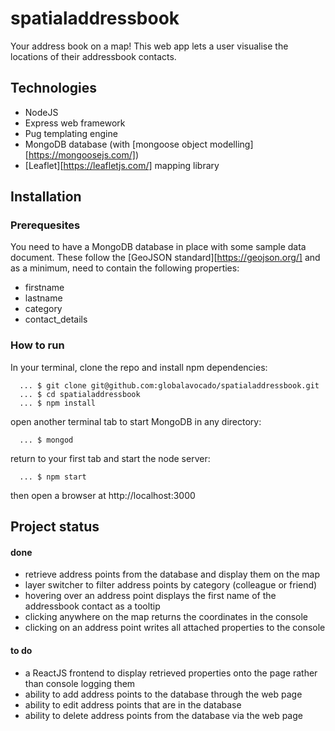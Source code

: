 # spatialaddressbook

Your address book on a map! This web app lets a user visualise the locations of their addressbook contacts.

## Technologies

- NodeJS
- Express web framework
- Pug templating engine
- MongoDB database (with [mongoose object modelling][https://mongoosejs.com/])
- [Leaflet][https://leafletjs.com/] mapping library


## Installation

### Prerequesites

You need to have a MongoDB database in place with some sample data document. These follow the [GeoJSON standard][https://geojson.org/] and as a minimum, need to contain the following properties: 
- firstname 
- lastname 
- category
- contact_details


### How to run

In your terminal, clone the repo and install npm dependencies:

~~~
  ... $ git clone git@github.com:globalavocado/spatialaddressbook.git
  ... $ cd spatialaddressbook
  ... $ npm install
~~~

open another terminal tab to start MongoDB in any directory:

~~~
  ... $ mongod
~~~

return to your first tab and start the node server:

~~~
  ... $ npm start
~~~

then open a browser at http://localhost:3000


## Project status

#### done

- retrieve address points from the database and display them on the map
- layer switcher to filter address points by category (colleague or friend)
- hovering over an address point displays the first name of the addressbook contact as a tooltip
- clicking anywhere on the map returns the coordinates in the console
- clicking on an address point writes all attached properties to the console

#### to do
- a ReactJS frontend to display retrieved properties onto the page rather than console logging them
- ability to add address points to the database through the web page
- ability to edit address points that are in the database
- ability to delete address points from the database via the web page
